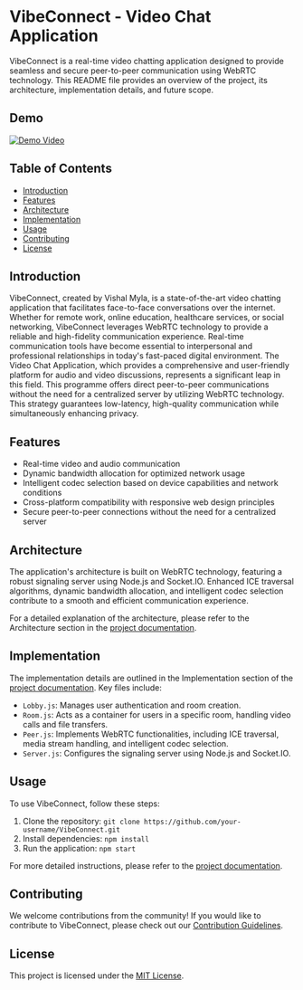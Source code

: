# VibeConnect - Video Chat Application

VibeConnect is a real-time video chatting application designed to provide seamless and secure peer-to-peer communication using WebRTC technology. This README file provides an overview of the project, its architecture, implementation details, and future scope.
## Demo

[![Demo Video](https://img.youtube.com/vi/DXMa8hJc9Yw/0.jpg)](https://youtu.be/DXMa8hJc9Yw)

## Table of Contents
- [Introduction](#introduction)
- [Features](#features)
- [Architecture](#architecture)
- [Implementation](#implementation)
- [Usage](#usage)
- [Contributing](#contributing)
- [License](#license)

## Introduction

VibeConnect, created by Vishal Myla, is a state-of-the-art video chatting application that facilitates face-to-face conversations over the internet. Whether for remote work, online education, healthcare services, or social networking, VibeConnect leverages WebRTC technology to provide a reliable and high-fidelity communication experience.
Real-time communication tools have become essential to interpersonal and professional relationships in today's fast-paced digital environment. The Video Chat Application, which provides a comprehensive and user-friendly platform for audio and video discussions, represents a significant leap in this field. This programme offers direct peer-to-peer communications without the need for a centralized server by utilizing WebRTC technology. This strategy guarantees low-latency, high-quality communication while simultaneously enhancing privacy.

## Features

- Real-time video and audio communication
- Dynamic bandwidth allocation for optimized network usage
- Intelligent codec selection based on device capabilities and network conditions
- Cross-platform compatibility with responsive web design principles
- Secure peer-to-peer connections without the need for a centralized server

## Architecture

The application's architecture is built on WebRTC technology, featuring a robust signaling server using Node.js and Socket.IO. Enhanced ICE traversal algorithms, dynamic bandwidth allocation, and intelligent codec selection contribute to a smooth and efficient communication experience.

For a detailed explanation of the architecture, please refer to the Architecture section in the [project documentation](https://vishalmyla.github.io/VibeConnectDocs/).

## Implementation

The implementation details are outlined in the Implementation section of the [project documentation](https://vishalmyla.github.io/VibeConnectDocs/). Key files include:

- `Lobby.js`: Manages user authentication and room creation.
- `Room.js`: Acts as a container for users in a specific room, handling video calls and file transfers.
- `Peer.js`: Implements WebRTC functionalities, including ICE traversal, media stream handling, and intelligent codec selection.
- `Server.js`: Configures the signaling server using Node.js and Socket.IO.

## Usage

To use VibeConnect, follow these steps:

1. Clone the repository: `git clone https://github.com/your-username/VibeConnect.git`
2. Install dependencies: `npm install`
3. Run the application: `npm start`

For more detailed instructions, please refer to the [project documentation](https://vishalmyla.github.io/VibeConnectDocs/).

## Contributing

We welcome contributions from the community! If you would like to contribute to VibeConnect, please check out our [Contribution Guidelines](link-to-contribution-guidelines).

## License

This project is licensed under the [MIT License](link-to-license).
